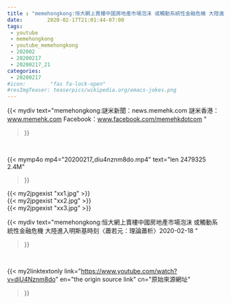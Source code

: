 ```yaml
---
title : "memehongkong:恒大網上賣樓中國房地產市場泡沫 或觸動系統性金融危機 大陸進入明斯基時刻〈蕭若元：理論蕭析〉2020-02-18 "
date:        2020-02-17T21:01:44-07:00
tags:
 - youtube
 - memehongkong
 - youtube_memehongkong
 - 202002
 - 20200217
 - 20200217_21
categories:
 - 20200217
#icon:        "fas fa-lock-open"
#resImgTeaser: teaserpics/wikipedia.org/emacs-jokes.png
---
```


{{< mydiv text="memehongkong:謎米新聞：news.memehk.com 謎米香港： www.memehk.com Facebook：www.facebook.com/memehkdotcom "
>}}
<br>


{{< mymp4o mp4="20200217_diu4nznm8do.mp4"
text="len 2479325    2.4M"
>}}

{{< my2jpgexist "xx1.jpg" >}}<br>
{{< my2jpgexist "xx2.jpg" >}}<br>
{{< my2jpgexist "xx3.jpg" >}}<br>



{{< mydiv text="memehongkong:恒大網上賣樓中國房地產市場泡沫 或觸動系統性金融危機 大陸進入明斯基時刻〈蕭若元：理論蕭析〉2020-02-18 "
>}}
<br>

{{< my2linktextonly link="https://www.youtube.com/watch?v=diU4Nznm8do"
en="the origin source link" cn="原始來源網址"
>}}


<br>


